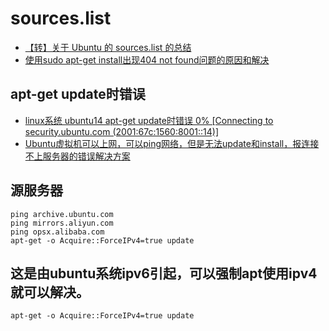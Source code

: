 # sources.list

- [【转】关于 Ubuntu 的 sources.list 的总结](https://www.cnblogs.com/joey-zhou/p/5269736.html)
- [使用sudo apt-get install出现404 not found问题的原因和解决](https://www.cnblogs.com/joey-zhou/p/5269736.html)

## apt-get update时错误

- [linux系统 ubuntu14 apt-get update时错误 0% [Connecting to security.ubuntu.com (2001:67c:1560:8001::14)]](https://blog.csdn.net/fengying2016/article/details/70145976)
- [Ubuntu虚拟机可以上网，可以ping网络，但是无法update和install，报连接不上服务器的错误解决方案](https://www.cnblogs.com/zhengshuangliang/p/6612019.html)

## 源服务器

```shell
ping archive.ubuntu.com
ping mirrors.aliyun.com
ping opsx.alibaba.com
apt-get -o Acquire::ForceIPv4=true update
```

## 这是由ubuntu系统ipv6引起，可以强制apt使用ipv4就可以解决。

```shell
apt-get -o Acquire::ForceIPv4=true update
```
